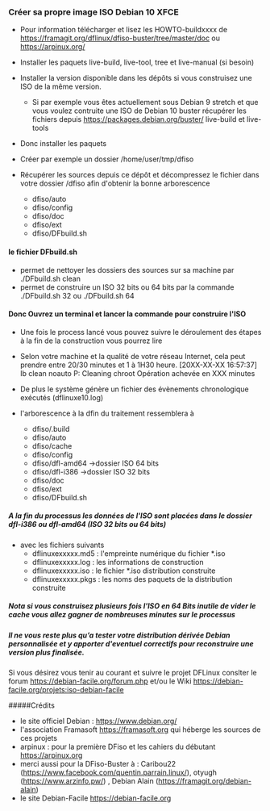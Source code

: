
### Créer sa propre image ISO Debian 10 XFCE

 - Pour information télécharger et lisez les HOWTO-buildxxxx de https://framagit.org/dflinux/dfiso-buster/tree/master/doc ou https://arpinux.org/ 

 * Installer les paquets live-build, live-tool, tree et live-manual (si besoin)
 * Installer la version disponible dans les dépôts si vous construisez une ISO de la même version.
   - Si par exemple vous êtes actuellement sous Debian 9 stretch et que vous voulez contruite une ISO de Debian 10 buster
récupérer les fichiers depuis https://packages.debian.org/buster/  live-build et live-tools
 * Donc installer les paquets
 * Créer par exemple un dossier /home/user/tmp/dfiso
 * Récupérer les sources depuis ce dépôt et décompressez le fichier dans votre dossier /dfiso afin d'obtenir la bonne arborescence 

	- dfiso/auto
	- dfiso/config
	- dfiso/doc
	- dfiso/ext
	- dfiso/DFbuild.sh

#### le fichier DFbuild.sh 
- permet de nettoyer les dossiers des sources sur sa machine par ./DFbuild.sh clean
- permet de construire un ISO 32 bits ou 64 bits par la commande ./DFbuild.sh 32 ou ./DFbuild.sh 64 

#### Donc Ouvrez un terminal et lancer la commande pour construire l'ISO
- Une fois le process lancé vous pouvez suivre le déroulement des étapes à la fin de la construction vous pourrez lire
- Selon votre machine et la qualité de votre réseau Internet, cela peut prendre entre 20/30 minutes et 1 à 1H30 heure.
[20XX-XX-XX 16:57:37] lb clean noauto
P: Cleaning chroot
Opération achevée en XXX minutes

- De plus le système génère un fichier des évènements chronologique exécutés (dflinuxe10.log)
- l'arborescence à la dfin du traitement ressemblera à 
	- dfiso/.build
	- dfiso/auto
	- dfiso/cache
	- dfiso/config
	- dfiso/dfl-amd64 ->dossier ISO 64 bits
	- dfiso/dfl-i386  ->dossier ISO 32 bits
	- dfiso/doc
	- dfiso/ext
	- dfiso/DFbuild.sh

##### A la fin du processus les données de l'ISO sont placées dans le dossier dfl-i386 ou dfl-amd64 (ISO 32 bits ou 64 bits)
- avec les fichiers suivants
	- dflinuxexxxxx.md5 : l'empreinte numérique du fichier *.iso
	- dflinuxexxxxx.log : les informations de construction
	- dflinuxexxxxx.iso : le fichier *.iso distribution construite
	- dflinuxexxxxx.pkgs : les noms des paquets de la distribution construite 

##### Nota si vous construisez plusieurs fois l'ISO en 64 Bits inutile de vider le cache vous allez gagner de nombreuses minutes sur le processus

##### Il ne vous reste plus qu’a tester votre distribution dérivée Debian personnalisée et y apporter d'eventuel correctifs pour reconstruire une version plus finalisée.

Si vous désirez vous tenir au courant et suivre le projet DFLinux conslter le forum  https://debian-facile.org/forum.php et/ou le Wiki https://debian-facile.org/projets:iso-debian-facile

#####Crédits
 - le site officiel Debian : https://www.debian.org/
 -  l'association Framasoft https://framasoft.org qui héberge les sources de ces projets 
 - arpinux : pour la première DFiso et les cahiers du débutant https://arpinux.org
 - merci aussi pour la DFiso-Buster à : Caribou22 (https://www.facebook.com/quentin.parrain.linux/), otyugh (https://www.arzinfo.pw/) , Debian Alain (https://framagit.org/debian-alain)
 - le site Debian-Facile https://debian-facile.org

